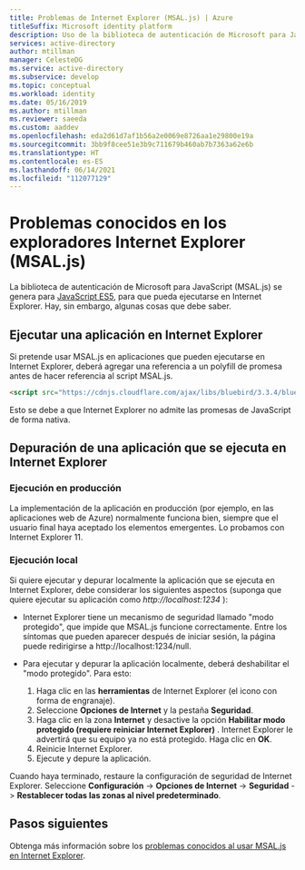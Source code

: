 ```yaml
---
title: Problemas de Internet Explorer (MSAL.js) | Azure
titleSuffix: Microsoft identity platform
description: Uso de la biblioteca de autenticación de Microsoft para JavaScript (MSAL.js) con el explorador Internet Explorer.
services: active-directory
author: mtillman
manager: CelesteDG
ms.service: active-directory
ms.subservice: develop
ms.topic: conceptual
ms.workload: identity
ms.date: 05/16/2019
ms.author: mtillman
ms.reviewer: saeeda
ms.custom: aaddev
ms.openlocfilehash: eda2d61d7af1b56a2e0069e8726aa1e29800e19a
ms.sourcegitcommit: 3bb9f8cee51e3b9c711679b460ab7b7363a62e6b
ms.translationtype: HT
ms.contentlocale: es-ES
ms.lasthandoff: 06/14/2021
ms.locfileid: "112077129"
---
```

# <a name="known-issues-on-internet-explorer-browsers-msaljs"></a>Problemas conocidos en los exploradores Internet Explorer (MSAL.js)

La biblioteca de autenticación de Microsoft para JavaScript (MSAL.js) se genera para [JavaScript ES5](https://fr.wikipedia.org/wiki/ECMAScript#ECMAScript_Edition_5_.28ES5.29), para que pueda ejecutarse en Internet Explorer. Hay, sin embargo, algunas cosas que debe saber.

## <a name="run-an-app-in-internet-explorer"></a>Ejecutar una aplicación en Internet Explorer
Si pretende usar MSAL.js en aplicaciones que pueden ejecutarse en Internet Explorer, deberá agregar una referencia a un polyfill de promesa antes de hacer referencia al script MSAL.js.

```html
<script src="https://cdnjs.cloudflare.com/ajax/libs/bluebird/3.3.4/bluebird.min.js" class="pre"></script>
```

Esto se debe a que Internet Explorer no admite las promesas de JavaScript de forma nativa.

## <a name="debugging-an-application-running-in-internet-explorer"></a>Depuración de una aplicación que se ejecuta en Internet Explorer

### <a name="running-in-production"></a>Ejecución en producción
La implementación de la aplicación en producción (por ejemplo, en las aplicaciones web de Azure) normalmente funciona bien, siempre que el usuario final haya aceptado los elementos emergentes. Lo probamos con Internet Explorer 11.

### <a name="running-locally"></a>Ejecución local
Si quiere ejecutar y depurar localmente la aplicación que se ejecuta en Internet Explorer, debe considerar los siguientes aspectos (suponga que quiere ejecutar su aplicación como *http://localhost:1234* ):

- Internet Explorer tiene un mecanismo de seguridad llamado "modo protegido", que impide que MSAL.js funcione correctamente. Entre los síntomas que pueden aparecer después de iniciar sesión, la página puede redirigirse a http://localhost:1234/null.

- Para ejecutar y depurar la aplicación localmente, deberá deshabilitar el "modo protegido". Para esto:

    1. Haga clic en las **herramientas** de Internet Explorer (el icono con forma de engranaje).
    1. Seleccione **Opciones de Internet** y la pestaña **Seguridad**.
    1. Haga clic en la zona **Internet** y desactive la opción **Habilitar modo protegido (requiere reiniciar Internet Explorer)** . Internet Explorer le advertirá que su equipo ya no está protegido. Haga clic en **OK**.
    1. Reinicie Internet Explorer.
    1. Ejecute y depure la aplicación.

Cuando haya terminado, restaure la configuración de seguridad de Internet Explorer.  Seleccione **Configuración** -> **Opciones de Internet** -> **Seguridad** -> **Restablecer todas las zonas al nivel predeterminado**.

## <a name="next-steps"></a>Pasos siguientes
Obtenga más información sobre los [problemas conocidos al usar MSAL.js en Internet Explorer](msal-js-use-ie-browser.md).